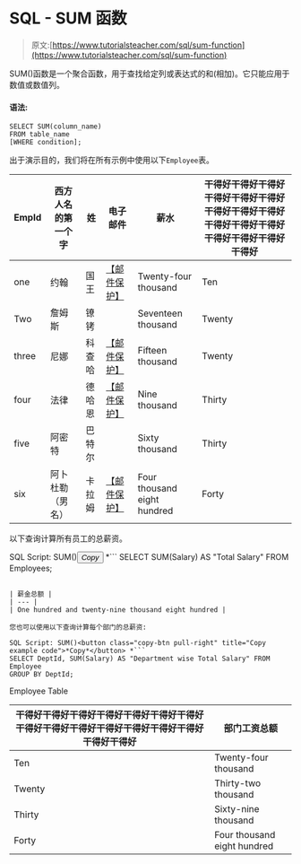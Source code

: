 # SQL - SUM 函数

> 原文:[https://www.tutorialsteacher.com/sql/sum-function](https://www.tutorialsteacher.com/sql/sum-function)

SUM()函数是一个聚合函数，用于查找给定列或表达式的和(相加)。它只能应用于数值或数值列。

#### 语法:

```
SELECT SUM(column_name)
FROM table_name
[WHERE condition]; 
```

出于演示目的，我们将在所有示例中使用以下`Employee`表。

| EmpId | 西方人名的第一个字 | 姓 | 电子邮件 | 薪水 | 干得好干得好干得好干得好干得好干得好干得好干得好干得好干得好干得好干得好干得好干得好干得好干得好 |
| --- | --- | --- | --- | --- | --- |
| one | 约翰 | 国王 | [【邮件保护】](/cdn-cgi/l/email-protection) | Twenty-four thousand | Ten |
| Two | 詹姆斯 | 镣铐 |  | Seventeen thousand | Twenty |
| three | 尼娜 | 科查哈 | [【邮件保护】](/cdn-cgi/l/email-protection) | Fifteen thousand | Twenty |
| four | 法律 | 德哈恩 | [【邮件保护】](/cdn-cgi/l/email-protection) | Nine thousand | Thirty |
| five | 阿密特 | 巴特尔 |  | Sixty thousand | Thirty |
| six | 阿卜杜勒（男名） | 卡拉姆 | [【邮件保护】](/cdn-cgi/l/email-protection) | Four thousand eight hundred | Forty |

以下查询计算所有员工的总薪资。

SQL Script: SUM()<button class="copy-btn pull-right" title="Copy example code">*Copy*</button> *```
SELECT SUM(Salary) AS "Total Salary" FROM Employees; 
```

| 薪金总额 |
| --- |
| One hundred and twenty-nine thousand eight hundred |

您也可以使用以下查询计算每个部门的总薪资:

SQL Script: SUM()<button class="copy-btn pull-right" title="Copy example code">*Copy*</button> *```
SELECT DeptId, SUM(Salary) AS "Department wise Total Salary" FROM Employee 
GROUP BY DeptId; 
```

Employee Table

| 干得好干得好干得好干得好干得好干得好干得好干得好干得好干得好干得好干得好干得好干得好干得好干得好 | 部门工资总额 |
| --- | --- |
| Ten | Twenty-four thousand |
| Twenty | Thirty-two thousand |
| Thirty | Sixty-nine thousand |
| Forty | Four thousand eight hundred |**